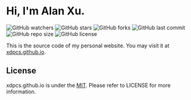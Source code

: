 # Hi, I'm Alan Xu.

![GitHub watchers](https://img.shields.io/github/watchers/XdpCs/xdpcs.github.io?style=social)
![GitHub stars](https://img.shields.io/github/stars/XdpCs/xdpcs.github.io?style=social)
![GitHub forks](https://img.shields.io/github/forks/XdpCs/xdpcs.github.io?style=social)
![GitHub last commit](https://img.shields.io/github/last-commit/XdpCs/xdpcs.github.io?style=flat-square)
![GitHub repo size](https://img.shields.io/github/repo-size/XdpCs/xdpcs.github.io?style=flat-square)
![GitHub license](https://img.shields.io/github/license/XdpCs/xdpcs.github.io?style=flat-square)

This is the source code of my personal website. You may visit it at [xdpcs.github.io](https://xdpcs.github.io).

## License

xdpcs.github.io is under the [MIT](LICENSE). Please refer to LICENSE for more information.